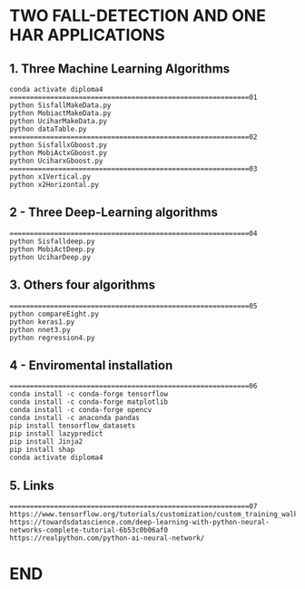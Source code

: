 # TWO FALL-DETECTION AND ONE HAR APPLICATIONS

## 1. Three Machine Learning Algorithms
```
conda activate diploma4
===========================================================01
python SisfallMakeData.py
python MobiactMakeData.py
python UciharMakeData.py
python dataTable.py
===========================================================02
python SisfallxGboost.py
python MobiActxGboost.py
python UciharxGboost.py
===========================================================03
python x1Vertical.py
python x2Horizontal.py

```

## 2 - Three Deep-Learning algorithms
```
===========================================================04
python Sisfalldeep.py
python MobiActDeep.py
python UciharDeep.py
```

## 3. Others four algorithms
```
===========================================================05
python compareEight.py
python keras1.py
python nnet3.py
python regression4.py
```

## 4 - Enviromental installation
```
===========================================================06
conda install -c conda-forge tensorflow
conda install -c conda-forge matplotlib
conda install -c conda-forge opencv
conda install -c anaconda pandas
pip install tensorflow_datasets
pip install lazypredict
pip install Jinja2
pip install shap
conda activate diploma4
```

## 5. Links
```
===========================================================07
https://www.tensorflow.org/tutorials/customization/custom_training_walkthrough
https://towardsdatascience.com/deep-learning-with-python-neural-networks-complete-tutorial-6b53c0b06af0
https://realpython.com/python-ai-neural-network/
```
# END
